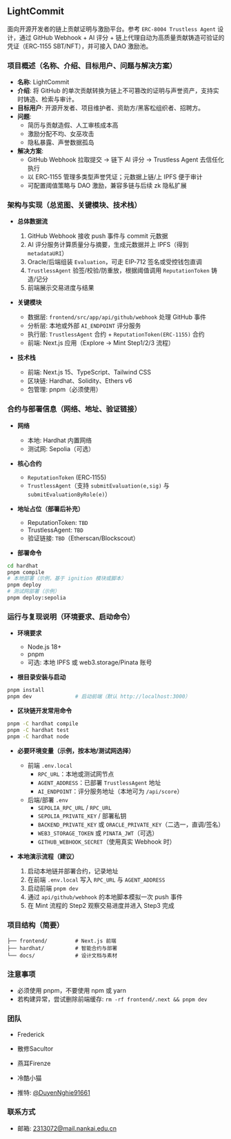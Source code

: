 ## LightCommit

面向开源开发者的链上贡献证明与激励平台。参考 `ERC-8004 Trustless Agent` 设计，通过 GitHub Webhook + AI 评分 + 链上代理自动为高质量贡献铸造可验证的凭证（ERC‑1155 SBT/NFT），并可接入 DAO 激励池。

### 项目概述（名称、介绍、目标用户、问题与解决方案）

- **名称**: LightCommit
- **介绍**: 将 GitHub 的单次贡献转换为链上不可篡改的证明与声誉资产，支持实时铸造、检索与审计。
- **目标用户**: 开源开发者、项目维护者、资助方/黑客松组织者、招聘方。
- **问题**:
  - 简历与贡献造假、人工审核成本高
  - 激励分配不均、女巫攻击
  - 隐私暴露、声誉数据孤岛
- **解决方案**:
  - GitHub Webhook 拉取提交 → 链下 AI 评分 → Trustless Agent 去信任化执行
  - 以 ERC‑1155 管理多类型声誉凭证；元数据上链/上 IPFS 便于审计
  - 可配置阈值策略与 DAO 激励，兼容多链与后续 zk 隐私扩展

### 架构与实现（总览图、关键模块、技术栈）

- **总体数据流**
  1. GitHub Webhook 接收 push 事件与 commit 元数据
  2. AI 评分服务计算质量分与摘要，生成元数据并上 IPFS（得到 `metadataURI`）
  3. Oracle/后端组装 `Evaluation`，可走 EIP‑712 签名或受控钱包直调
  4. `TrustlessAgent` 验签/校验/防重放，根据阈值调用 `ReputationToken` 铸造/记分
  5. 前端展示交易进度与结果

- **关键模块**
  - 数据层: `frontend/src/app/api/github/webhook` 处理 GitHub 事件
  - 分析层: 本地或外部 `AI_ENDPOINT` 评分服务
  - 执行层: `TrustlessAgent` 合约 + `ReputationToken(ERC‑1155)` 合约
  - 前端: Next.js 应用（Explore → Mint Step1/2/3 流程）

- **技术栈**
  - 前端: Next.js 15、TypeScript、Tailwind CSS
  - 区块链: Hardhat、Solidity、Ethers v6
  - 包管理: pnpm（必须使用）

### 合约与部署信息（网络、地址、验证链接）

- **网络**
  - 本地: Hardhat 内置网络
  - 测试网: Sepolia（可选）

- **核心合约**
  - `ReputationToken` (ERC‑1155)
  - `TrustlessAgent`（支持 `submitEvaluation(e,sig)` 与 `submitEvaluationByRole(e)`）

- **地址占位（部署后补充）**
  - ReputationToken: `TBD`
  - TrustlessAgent: `TBD`
  - 验证链接: `TBD`（Etherscan/Blockscout）

- **部署命令**
```bash
cd hardhat
pnpm compile
# 本地部署（示例，基于 ignition 模块或脚本）
pnpm deploy
# 测试网部署（示例）
pnpm deploy:sepolia
```

### 运行与复现说明（环境要求、启动命令）

- **环境要求**
  - Node.js 18+
  - pnpm
  - 可选: 本地 IPFS 或 web3.storage/Pinata 账号

- **根目录安装与启动**
```bash
pnpm install
pnpm dev              # 启动前端（默认 http://localhost:3000）
```

- **区块链开发常用命令**
```bash
pnpm -C hardhat compile
pnpm -C hardhat test
pnpm -C hardhat node
```

- **必要环境变量（示例，按本地/测试网选择）**
  - 前端 `.env.local`
    - `RPC_URL`：本地或测试网节点
    - `AGENT_ADDRESS`：已部署 `TrustlessAgent` 地址
    - `AI_ENDPOINT`：评分服务地址（本地可为 `/api/score`）
  - 后端/部署 `.env`
    - `SEPOLIA_RPC_URL` / `RPC_URL`
    - `SEPOLIA_PRIVATE_KEY` / 部署私钥
    - `BACKEND_PRIVATE_KEY` 或 `ORACLE_PRIVATE_KEY`（二选一，直调/签名）
    - `WEB3_STORAGE_TOKEN` 或 `PINATA_JWT`（可选）
    - `GITHUB_WEBHOOK_SECRET`（使用真实 Webhook 时）

- **本地演示流程（建议）**
  1. 启动本地链并部署合约，记录地址
  2. 在前端 `.env.local` 写入 `RPC_URL` 与 `AGENT_ADDRESS`
  3. 启动前端 `pnpm dev`
  4. 通过 `api/github/webhook` 的本地脚本模拟一次 push 事件
  5. 在 Mint 流程的 Step2 观察交易进度并进入 Step3 完成

### 项目结构（简要）

```
├── frontend/         # Next.js 前端
├── hardhat/          # 智能合约与部署
└── docs/             # 设计文档与素材
```

### 注意事项

- 必须使用 pnpm，不要使用 npm 或 yarn
- 若构建异常，尝试删除前端缓存: `rm -rf frontend/.next && pnpm dev`

### 团队

- Frederick
- 散修Sacultor
- 燕耳Firenze
- 冷酷小猫

- 推特: [@DuyenNghie91661](https://x.com/DuyenNghie91661)

### 联系方式

- 邮箱: 2313072@mail.nankai.edu.cn